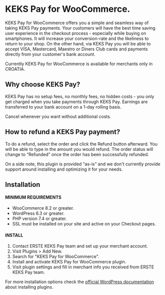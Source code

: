 
# KEKS Pay for WooCommerce.

KEKS Pay for WooCommerce offers you a simple and seamless way of taking KEKS Pay payments. Your customers will have the best time saving user experience in the checkout process - especially while buying on smartphones. It will increase your conversion-rate and the likeliness to return to your shop. On the other hand, via KEKS Pay you will be able to accept VISA, Mastercard, Maestro or Diners Club cards and payments directly from your customer's bank account.

Currently KEKS Pay for WooCommerce is available for merchants only in CROATIA.

## Why choose KEKS Pay?

KEKS Pay has no setup fees, no monthly fees, no hidden costs - you only get charged when you take payments through KEKS Pay. Earnings are transferred to your bank account on a 1-day rolling basis.

Cancel whenever you want without additional costs.

## How to refund a KEKS Pay payment?

To do a refund, select the order and click the Refund button afterward. You will be able to type in the amount you would refund. The order status will change to “Refunded” once the order has been successfully refunded.

On a side note, this plugin is provided “as-is” and we don't currently provide support around installing and optimizing it for your needs.

## Installation
#### MINIMUM REQUIREMENTS

* WooCommerce 8.2 or greater.
* WordPress 6.3 or greater.
* PHP version 7.4 or greater.
* SSL must be installed on your site and active on your Checkout pages.

#### INSTALL

1. Contact ERSTE KEKS Pay team and set up your merchant account.
2. Visit Plugins > Add New.
3. Search for "KEKS Pay for WooCommerce".
4. Install and activate KEKS Pay for WooCommerce plugin.
5. Visit plugin settings and fill in merchant info you received from ERSTE KEKS Pay team.

For more installation options check the [official WordPress documentation](https://wordpress.org/support/article/managing-plugins/#manual-plugin-installation) about installing plugins.


